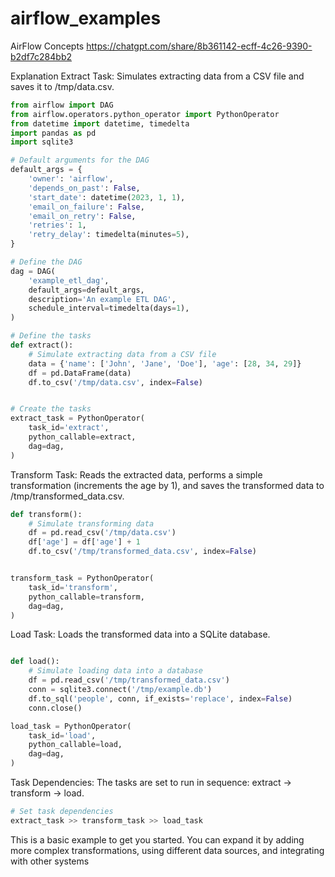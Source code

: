 # airflow_examples

AirFlow Concepts
https://chatgpt.com/share/8b361142-ecff-4c26-9390-b2df7c284bb2


Explanation
Extract Task:
Simulates extracting data from a CSV file and saves it to /tmp/data.csv.

```python
from airflow import DAG
from airflow.operators.python_operator import PythonOperator
from datetime import datetime, timedelta
import pandas as pd
import sqlite3

# Default arguments for the DAG
default_args = {
    'owner': 'airflow',
    'depends_on_past': False,
    'start_date': datetime(2023, 1, 1),
    'email_on_failure': False,
    'email_on_retry': False,
    'retries': 1,
    'retry_delay': timedelta(minutes=5),
}

# Define the DAG
dag = DAG(
    'example_etl_dag',
    default_args=default_args,
    description='An example ETL DAG',
    schedule_interval=timedelta(days=1),
)

# Define the tasks
def extract():
    # Simulate extracting data from a CSV file
    data = {'name': ['John', 'Jane', 'Doe'], 'age': [28, 34, 29]}
    df = pd.DataFrame(data)
    df.to_csv('/tmp/data.csv', index=False)


# Create the tasks
extract_task = PythonOperator(
    task_id='extract',
    python_callable=extract,
    dag=dag,
)

```


Transform Task:
Reads the extracted data, performs a simple transformation (increments the age by 1), and saves the transformed data to /tmp/transformed_data.csv.

```python
def transform():
    # Simulate transforming data
    df = pd.read_csv('/tmp/data.csv')
    df['age'] = df['age'] + 1
    df.to_csv('/tmp/transformed_data.csv', index=False)


transform_task = PythonOperator(
    task_id='transform',
    python_callable=transform,
    dag=dag,
)

```


Load Task:
Loads the transformed data into a SQLite database.

```python

def load():
    # Simulate loading data into a database
    df = pd.read_csv('/tmp/transformed_data.csv')
    conn = sqlite3.connect('/tmp/example.db')
    df.to_sql('people', conn, if_exists='replace', index=False)
    conn.close()

load_task = PythonOperator(
    task_id='load',
    python_callable=load,
    dag=dag,
)
```

Task Dependencies:
The tasks are set to run in sequence: extract -> transform -> load.

```python
# Set task dependencies
extract_task >> transform_task >> load_task

```

This is a basic example to get you started. You can expand it by adding more complex transformations, using different data sources, and integrating with other systems
